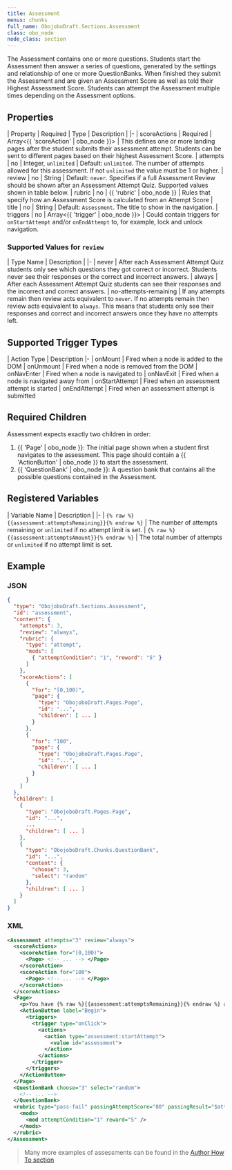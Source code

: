 ```yaml
---
title: Assessment
menus: chunks
full_name: ObojoboDraft.Sections.Assessment
class: obo_node
node_class: section
---
```


The Assessment contains one or more questions. Students start the Assessment then answer a series of questions, generated by the settings and relationship of one or more QuestionBanks. When finished they submit the Assessment and are given an Assessment Score as well as told their Highest Assessment Score. Students can attempt the Assessment multiple times depending on the Assessment options.

## Properties

| Property | Required | Type | Description |
|-
| scoreActions | Required | Array<{{ 'scoreAction' | obo_node }}> | This defines one or more landing pages after the student submits their assessment attempt. Students can be sent to different pages based on their highest Assessment Score.
| attempts | no | Integer, `unlimited` | Default: `unlimited`. The number of attempts allowed for this assessment. If not `unlimited` the value must be 1 or higher.
| review | no | String | Default: `never`. Specifies if a full Assessment Review should be shown after an Assessment Attempt Quiz. Supported values shown in table below.
| rubric | no | {{ 'rubric' | obo_node }} | Rules that specify how an Assessment Score is calculated from an Attempt Score
| title | no | String | Default: `Assessment`. The title to show in the navigation.
| triggers | no | Array<{{ 'trigger' | obo_node }}> | Could contain triggers for `onStartAttempt` and/or `onEndAttempt` to, for example, lock and unlock navigation.

### Supported Values for `review`

| Type Name | Description |
|-
| never | After each Assessment Attempt Quiz students only see which questions they got correct or incorrect. Students never see their responses or the correct and incorrect answers.
| always | After each Assessment Attempt Quiz students can see their responses and the incorrect and correct answers.
| no-attempts-remaining | If any attempts remain then review acts equivalent to `never`. If no attempts remain then review acts equivalent to `always`. This means that students only see their responses and correct and incorrect answers once they have no attempts left.

## Supported Trigger Types

| Action Type | Description
|-
| onMount | Fired when a node is added to the DOM
| onUnmount | Fired when a node is removed from the DOM
| onNavEnter | Fired when a node is navigated to
| onNavExit | Fired when a node is navigated away from
| onStartAttempt | Fired when an assessment attempt is started
| onEndAttempt | Fired when an assessment attempt is submitted

## Required Children

Assessment expects exactly two children in order:

1.  {{ 'Page' | obo_node }}: The initial page shown when a student first navigates to the assessment. This page should contain a {{ 'ActionButton' | obo_node }} to start the assessment.
2.  {{ 'QuestionBank' | obo_node }}: A question bank that contains all the possible questions contained in the Assessment.

## Registered Variables

| Variable Name | Description |
|-
| `{% raw %}{{assessment:attemptsRemaining}}{% endraw %}` | The number of attempts remaining or `unlimited` if no attempt limit is set.
| `{% raw %}{{assessment:attemptsAmount}}{% endraw %}` | The total number of attempts or `unlimited` if no attempt limit is set.

## Example

### JSON

```json
{
  "type": "ObojoboDraft.Sections.Assessment",
  "id": "assessment",
  "content": {
    "attempts": 3,
    "review": "always",
    "rubric": {
      "type": "attempt",
      "mods": [
        { "attemptCondition": "1", "reward": "5" }
      ]
    },
    "scoreActions": [
      {
        "for": "[0,100)",
        "page": {
          "type": "ObojoboDraft.Pages.Page",
          "id": "...",
          "children": [ ... ]
        }
      },
      {
        "for": "100",
        "page": {
          "type": "ObojoboDraft.Pages.Page",
          "id": "...",
          "children": [ ... ]
        }
      }
    ]
  },
  "children": [
    {
      "type": "ObojoboDraft.Pages.Page",
      "id": "...",
      ...
      "children": [ ... ]
    },
    {
      "type": "ObojoboDraft.Chunks.QuestionBank",
      "id": "...",
      "content": {
        "choose": 3,
        "select": "random"
      },
      "children": [ ... ]
    }
  ]
}
```

### XML

```xml
<Assessment attempts="3" review="always">
  <scoreActions>
    <scoreAction for="[0,100)">
      <Page> <!-- ... --> </Page>
    </scoreAction>
    <scoreAction for="100">
      <Page> <!-- ... --> </Page>
    </scoreAction>
  </scoreActions>
  <Page>
    <p>You have {% raw %}{{assessment:attemptsRemaining}}{% endraw %} attempts remaining. Click begin below to attempt the assessment. Scoring a 100% will move you to the next module, otherwise you will have a chance to review the content and retake the assessment with different questions.</p>
    <ActionButton label="Begin">
      <triggers>
        <trigger type="onClick">
          <actions>
            <action type="assessment:startAttempt">
              <value id="assessment">
            </action>
          </actions>
        </trigger>
      </triggers>
    </ActionButton>
  </Page>
  <QuestionBank choose="3" select="random">
    <!-- ... -->
  </QuestionBank>
  <rubric type="pass-fail" passingAttemptScore="80" passingResult="$attempt_score" failingResult="0">
    <mods>
      <mod attemptCondition="1" reward="5" />
    </mods>
  </rubric>
</Assessment>
```

> Many more examples of assessments can be found in the [Author How To section](../../authors/assessment_pretest.html)
